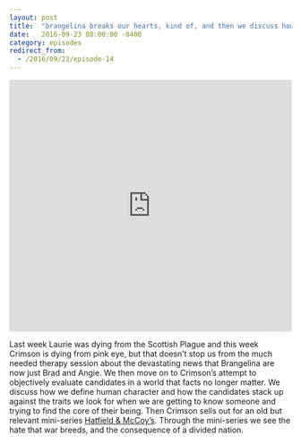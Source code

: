 ```yaml
---
layout: post
title:  "brangelina breaks our hearts, kind of, and then we discuss how to vote in a world where facts don’t matter"
date:   2016-09-23 08:00:00 -0400
category: episodes
redirect_from:
  - /2016/09/23/episode-14
---
```


<iframe width="100%" height="450" scrolling="no" frameborder="no" src="https://w.soundcloud.com/player/?url=https%3A//api.soundcloud.com/tracks/284313412&amp;auto_play=false&amp;hide_related=false&amp;show_comments=true&amp;show_user=true&amp;show_reposts=false&amp;visual=true"></iframe>

Last week Laurie was dying from the Scottish Plague and this week Crimson is dying from pink eye, but that doesn’t stop us from the much needed therapy session about the devastating news that Brangelina are now just Brad and Angie. We then move on to Crimson’s attempt to objectively evaluate candidates in a world that facts no longer matter. We discuss how we define human character and how the candidates stack up against the traits we look for when we are getting to know someone and trying to find the core of their being. Then Crimson sells out for an old but relevant mini-series [Hatfield & McCoy’s](http://www.history.com/shows/hatfields-and-mccoys/articles/the-hatfield-mccoy-feud). Through the mini-series we see the hate that war breeds, and the consequence of a divided nation.
